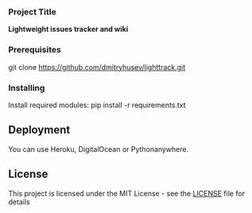 
### Project Title

**Lightweight issues tracker and wiki**

### Prerequisites
git clone https://github.com/dmitryhusev/lighttrack.git

### Installing
Install required modules:
pip install -r requirements.txt

## Deployment
You can use Heroku, DigitalOcean or Pythonanywhere.

## License

This project is licensed under the MIT License - see the [LICENSE](LICENSE) file for details


